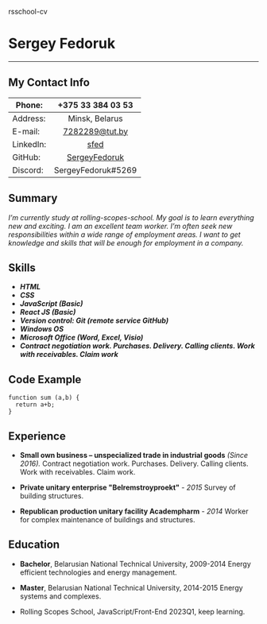    rsschool-cv
# Sergey Fedoruk
****

## My Contact Info

| Phone: | +375 33 384 03 53 |
| ------ | :------: |
| Address: | Minsk, Belarus |
| E-mail: | 7282289@tut.by |
| LinkedIn: | [sfed](https://www.linkedin.com/in/sfed/) | 
| GitHub: | [SergeyFedoruk](https://github.com/SergeyFedoruk) |
| Discord: | SergeyFedoruk#5269 |

## Summary
*I’m currently study at rolling-scopes-school. My goal is to learn everything new and exciting.  I am an excellent team worker. I’m often seek new responsibilities within a wide range of employment areas. I want to get knowledge and skills that will be enough for employment in a company.*

## Skills
*	***HTML***
*	***CSS*** 
*	***JavaScript (Basic)***
*	***React JS (Basic)***
*	***Version control: Git (remote service GitHub)***
*	***Windows OS*** 
*	***Microsoft Office (Word, Excel, Visio)***
*	***Contract negotiation work. Purchases. Delivery. Calling clients. Work with receivables. Claim work***

## Code Example
```
function sum (a,b) {
  return a+b;
}
```

## Experience
* **Small own business – unspecialized trade in industrial goods** *(Since 2016).* 
Contract negotiation work. Purchases. Delivery. Calling clients. Work with receivables. Claim work.

* **Private unitary enterprise "Belremstroyproekt"** -  *2015*
 Survey of building structures.

* **Republican production unitary facility Academpharm** -  *2014*
 Worker for complex maintenance of buildings and structures.
 
 ## Education
* **Bachelor**, Belarusian National Technical University, 2009-2014
Energy efficient technologies and energy management.

* **Master**, Belarusian National Technical University, 2014-2015
Energy systems and complexes.

* Rolling Scopes School, JavaScript/Front-End 2023Q1, keep learning.


